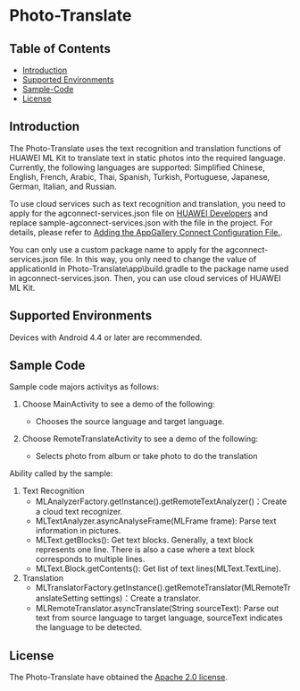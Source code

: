 # Photo-Translate

## Table of Contents

 * [Introduction](#introduction)
 * [Supported Environments](#supported-environments)
 * [Sample-Code](#Sample-Code)
 * [License](#license)


## Introduction
The Photo-Translate uses the text recognition and translation functions of HUAWEI ML Kit to
translate text in static photos into the required language. Currently, the following languages are supported:
Simplified Chinese, English, French, Arabic, Thai, Spanish, Turkish, Portuguese, Japanese, German, Italian, and Russian.

To use cloud services such as text recognition and translation, you need to apply for the
agconnect-services.json file on [HUAWEI Developers](https://developer.huawei.com/consumer/en/)
and replace sample-agconnect-services.json with the file in the project. For details,
please refer to [Adding the AppGallery Connect Configuration File.](https://developer.huawei.com/consumer/en/doc/development/HMS-Guides/ml-add-agc).

You can only use a custom package name to apply for the agconnect-services.json file.
In this way, you only need to change the value of applicationId in Photo-Translate\app\build.gradle
to the package name used in agconnect-services.json. Then, you can use cloud services of HUAWEI ML Kit.


## Supported Environments
Devices with Android 4.4 or later are recommended.


## Sample Code
Sample code majors activitys as follows:
   1. Choose MainActivity to see a demo of the following:
      - Chooses the source language and target language.

   2. Choose RemoteTranslateActivity to see a demo of the following:
	  - Selects photo from album or take photo to do the translation


   Ability called by the sample:
   1. Text Recognition
	  - MLAnalyzerFactory.getInstance().getRemoteTextAnalyzer()：Create a cloud text recognizer.
	  - MLTextAnalyzer.asyncAnalyseFrame(MLFrame frame): Parse text information in pictures.
	  - MLText.getBlocks(): Get text blocks. Generally, a text block represents one line. There is also a case where a text block corresponds to multiple lines.
      - MLText.Block.getContents(): Get list of text lines(MLText.TextLine).
   2. Translation
	  - MLTranslatorFactory.getInstance().getRemoteTranslator(MLRemoteTranslateSetting settings)：Create a translator.
	  - MLRemoteTranslator.asyncTranslate(String sourceText): Parse out text from source language to target language, sourceText indicates the language to be detected.


##  License
The Photo-Translate have obtained the [Apache 2.0 license](http://www.apache.org/licenses/LICENSE-2.0).
